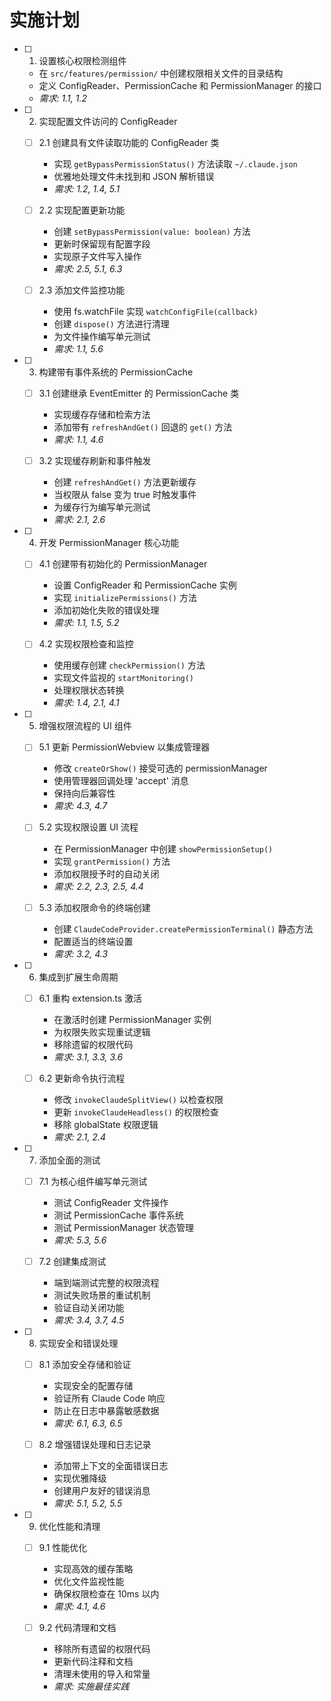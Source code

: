 # 实施计划

- [ ] 1. 设置核心权限检测组件
  - 在 `src/features/permission/` 中创建权限相关文件的目录结构
  - 定义 ConfigReader、PermissionCache 和 PermissionManager 的接口
  - _需求: 1.1, 1.2_

- [ ] 2. 实现配置文件访问的 ConfigReader
  - [ ] 2.1 创建具有文件读取功能的 ConfigReader 类
    - 实现 `getBypassPermissionStatus()` 方法读取 `~/.claude.json`
    - 优雅地处理文件未找到和 JSON 解析错误
    - _需求: 1.2, 1.4, 5.1_
  
  - [ ] 2.2 实现配置更新功能
    - 创建 `setBypassPermission(value: boolean)` 方法
    - 更新时保留现有配置字段
    - 实现原子文件写入操作
    - _需求: 2.5, 5.1, 6.3_
  
  - [ ] 2.3 添加文件监控功能
    - 使用 fs.watchFile 实现 `watchConfigFile(callback)`
    - 创建 `dispose()` 方法进行清理
    - 为文件操作编写单元测试
    - _需求: 1.1, 5.6_

- [ ] 3. 构建带有事件系统的 PermissionCache
  - [ ] 3.1 创建继承 EventEmitter 的 PermissionCache 类
    - 实现缓存存储和检索方法
    - 添加带有 `refreshAndGet()` 回退的 `get()` 方法
    - _需求: 1.1, 4.6_
  
  - [ ] 3.2 实现缓存刷新和事件触发
    - 创建 `refreshAndGet()` 方法更新缓存
    - 当权限从 false 变为 true 时触发事件
    - 为缓存行为编写单元测试
    - _需求: 2.1, 2.6_

- [ ] 4. 开发 PermissionManager 核心功能
  - [ ] 4.1 创建带有初始化的 PermissionManager
    - 设置 ConfigReader 和 PermissionCache 实例
    - 实现 `initializePermissions()` 方法
    - 添加初始化失败的错误处理
    - _需求: 1.1, 1.5, 5.2_
  
  - [ ] 4.2 实现权限检查和监控
    - 使用缓存创建 `checkPermission()` 方法
    - 实现文件监视的 `startMonitoring()`
    - 处理权限状态转换
    - _需求: 1.4, 2.1, 4.1_

- [ ] 5. 增强权限流程的 UI 组件
  - [ ] 5.1 更新 PermissionWebview 以集成管理器
    - 修改 `createOrShow()` 接受可选的 permissionManager
    - 使用管理器回调处理 'accept' 消息
    - 保持向后兼容性
    - _需求: 4.3, 4.7_
  
  - [ ] 5.2 实现权限设置 UI 流程
    - 在 PermissionManager 中创建 `showPermissionSetup()`
    - 实现 `grantPermission()` 方法
    - 添加权限授予时的自动关闭
    - _需求: 2.2, 2.3, 2.5, 4.4_
  
  - [ ] 5.3 添加权限命令的终端创建
    - 创建 `ClaudeCodeProvider.createPermissionTerminal()` 静态方法
    - 配置适当的终端设置
    - _需求: 3.2, 4.3_

- [ ] 6. 集成到扩展生命周期
  - [ ] 6.1 重构 extension.ts 激活
    - 在激活时创建 PermissionManager 实例
    - 为权限失败实现重试逻辑
    - 移除遗留的权限代码
    - _需求: 3.1, 3.3, 3.6_
  
  - [ ] 6.2 更新命令执行流程
    - 修改 `invokeClaudeSplitView()` 以检查权限
    - 更新 `invokeClaudeHeadless()` 的权限检查
    - 移除 globalState 权限逻辑
    - _需求: 2.1, 2.4_

- [ ] 7. 添加全面的测试
  - [ ] 7.1 为核心组件编写单元测试
    - 测试 ConfigReader 文件操作
    - 测试 PermissionCache 事件系统
    - 测试 PermissionManager 状态管理
    - _需求: 5.3, 5.6_
  
  - [ ] 7.2 创建集成测试
    - 端到端测试完整的权限流程
    - 测试失败场景的重试机制
    - 验证自动关闭功能
    - _需求: 3.4, 3.7, 4.5_

- [ ] 8. 实现安全和错误处理
  - [ ] 8.1 添加安全存储和验证
    - 实现安全的配置存储
    - 验证所有 Claude Code 响应
    - 防止在日志中暴露敏感数据
    - _需求: 6.1, 6.3, 6.5_
  
  - [ ] 8.2 增强错误处理和日志记录
    - 添加带上下文的全面错误日志
    - 实现优雅降级
    - 创建用户友好的错误消息
    - _需求: 5.1, 5.2, 5.5_

- [ ] 9. 优化性能和清理
  - [ ] 9.1 性能优化
    - 实现高效的缓存策略
    - 优化文件监视性能
    - 确保权限检查在 10ms 以内
    - _需求: 4.1, 4.6_
  
  - [ ] 9.2 代码清理和文档
    - 移除所有遗留的权限代码
    - 更新代码注释和文档
    - 清理未使用的导入和常量
    - _需求: 实施最佳实践_
